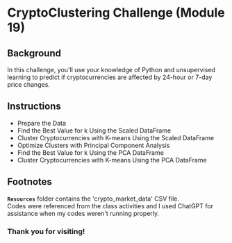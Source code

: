 # __CryptoClustering Challenge (Module 19)__

## __Background__
In this challenge, you'll use your knowledge of Python and unsupervised learning to predict if cryptocurrencies are affected by 24-hour or 7-day price changes.

## __Instructions__
- Prepare the Data
- Find the Best Value for k Using the Scaled DataFrame 
- Cluster Cryptocurrencies with K-means Using the Scaled DataFrame
- Optimize Clusters with Principal Component Analysis
- Find the Best Value for k Using the PCA DataFrame
- Cluster Cryptocurrencies with K-means Using the PCA DataFrame

## __Footnotes__
__`Resources`__ folder contains the 'crypto_market_data' CSV file.  
Codes were referenced from the class activities and I used ChatGPT for assistance when my codes weren't running properly. 


### __Thank you for visiting!__